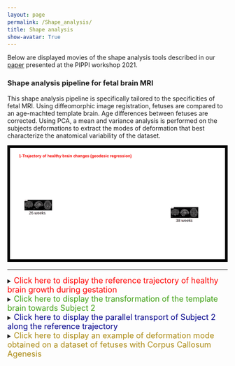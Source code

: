 ```yaml
---
layout: page
permalink: /Shape_analysis/
title: Shape analysis
show-avatar: True
---
```

Below are displayed movies of the shape analysis tools described in our [paper](https://hal.archives-ouvertes.fr/hal-03362573) presented at the PIPPI workshop 2021.

### Shape analysis pipeline for fetal brain MRI

This shape analysis pipeline is specifically tailored to the specificities of fetal MRI. Using diffeomorphic image registration, fetuses are compared to an age-machted template brain. Age differences between fetuses are corrected. Using PCA, a mean and variance analysis is performed on the subjects deformations to extract the modes of deformation that best characterize the anatomical variability of the dataset.

<img src="/assets/img/output-onlinegiftools(23).gif" alt="drawing" width="800"/>

____

<details>
  <summary><font size="4" color="#FF0000">Click here to display the reference trajectory of healthy brain growth during gestation</font></summary>
  <br />
This is the geodesic trajectory of healthy brain growth (from 27 to 38 gestational weeks) used as reference to compute a distance from normality. Corresponds to the red curve.
<br />
 <a href="http://crl.med.harvard.edu/research/fetal_brain_atlas/"> <font size="1"> Source of the healthy template brains used to compute the trajectory </font>  </a>
<br />
<img src="/assets/img/geodesic_regression.gif" alt="drawing" width="400"/>

</details>

<details>
  <summary><font size="4" color="#40a115">Click here to display the transformation of the template brain towards Subject 2</font></summary>
<br />
Registration computes the transformation needed to map the healthy template at age 34 weeks towards the subject's brain, which has age 34 weeks (green arrow). The resulting transformation can be seen as a distance from normality.
<br />
<img src="/assets/img/ezgif.com-gif-maker(44).gif" alt="drawing" width="400"/>

</details>


<details>
  <summary><font size="4" color="#00008B">Click here to display the parallel transport of Subject 2 along the reference trajectory</font></summary>
<br />
  To characterize a dataset of fetal brains (whether healthy or impaired), age differences between fetuses must be corrected: practically, this is done by transported the registration momenta to a common space. Parallel transport (blue arrows) transports the computed deformation to any time point along the red curve. Combined with geodesic shooting, we apply the reference growth dynamic to the subject's brain from 27 to 38 gestational weeks. The movie below illustrates how this brain, only observed at 34 weeks, would evolve during gestation (under the hypothesis that his growth rate is comparable to that of the healthy template).
<br />
<img src="/assets/img/parallel_transport3.gif" alt="drawing" width="400"/>

</details>


<details>
  <summary><font size="4" color="#ab8a13">Click here to display an example of deformation mode obtained on a dataset of fetuses with Corpus Callosum Agenesis</font></summary>
<br />
  Second mode of deformation obtained by PCA on the initial vector fiels, between σ = 0 and σ = 4. This movie shows the deformation of an average healthy anatomy at 31 weeks of gestation towards the anatomy characterizing Corpus Callosum Agenesis. 

  <br />
<img src="/assets/img/output-onlinegiftools(18).gif" alt="drawing" width="160"/>&nbsp; &nbsp; &nbsp; &nbsp; <img src="/assets/img/output-onlinegiftools(19).gif" alt="drawing" width="160"/>&nbsp;&nbsp;  &nbsp; &nbsp; <img src="/assets/img/output-onlinegiftools(17).gif" alt="drawing" width="145"/>
  <br />

<img src="/assets/img/cor2.gif" alt="drawing" width="190"/><img src="/assets/img/sag2.gif" alt="drawing" width="190"/><img src="/assets/img/ax2.gif" alt="drawing" width="190"/>

  
</details>





